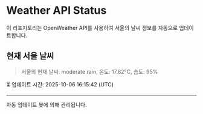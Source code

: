 
# Weather API Status

이 리포지토리는 OpenWeather API를 사용하여 서울의 날씨 정보를 자동으로 업데이트합니다.

## 현재 서울 날씨
> 서울의 현재 날씨: moderate rain, 온도: 17.82°C, 습도: 95%

⏳ 업데이트 시간: 2025-10-06 16:15:42 (UTC)

---
자동 업데이트 봇에 의해 관리됩니다.
